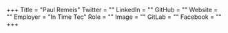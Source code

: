 +++
Title = "Paul Remeis"
Twitter = ""
LinkedIn = ""
GitHub = ""
Website = ""
Employer = "In Time Tec"
Role = ""
Image = ""
GitLab = ""
Facebook = ""
+++
